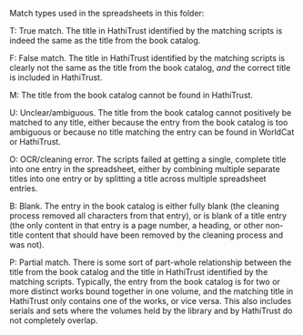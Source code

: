 Match types used in the spreadsheets in this folder:

T: True match. The title in HathiTrust identified by the matching scripts is indeed the same as the title from the book catalog.

F: False match. The title in HathiTrust identified by the matching scripts is clearly not the same as the title from the book catalog, *and* the correct title is included in HathiTrust.

M: The title from the book catalog cannot be found in HathiTrust.

U: Unclear/ambiguous. The title from the book catalog cannot positively be matched to any title, either because the entry from the book catalog is too ambiguous or because no title matching the entry can be found in WorldCat or HathiTrust.

O: OCR/cleaning error. The scripts failed at getting a single, complete title into one entry in the spreadsheet, either by combining multiple separate titles into one entry or by splitting a title across multiple spreadsheet entries.

B: Blank. The entry in the book catalog is either fully blank (the cleaning process removed all characters from that entry), or is blank of a title entry (the only content in that entry is a page number, a heading, or other non-title content that should have been removed by the cleaning process and was not).

P: Partial match. There is some sort of part-whole relationship between the title from the book catalog and the title in HathiTrust identified by the matching scripts. Typically, the entry from the book catalog is for two or more distinct works bound together in one volume, and the matching title in HathiTrust only contains one of the works, or vice versa. This also includes serials and sets where the volumes held by the library and by HathiTrust do not completely overlap.
